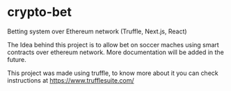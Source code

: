 # crypto-bet
Betting system over Ethereum network (Truffle, Next.js, React)

The Idea behind this project is to allow bet on soccer maches using smart contracts over ethereum network. More documentation will be added in the future.


This project was made using truffle, to know more about it you can check instructions at https://www.trufflesuite.com/

